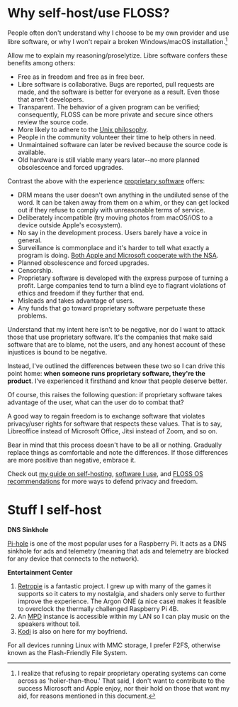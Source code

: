 # Why self-host/use FLOSS?

People often don't understand why I choose to be my own provider and use
libre software, or why I won't repair a broken Windows/macOS
installation.[^1]

[^1]: I realize that refusing to repair proprietary operating systems
  can come across as 'holier-than-thou.' That said, I don't want to
  contribute to the success Microsoft and Apple enjoy, nor their hold on
  those that want my aid, for reasons mentioned in this document.

Allow me to explain my reasoning/proselytize. Libre software confers
these benefits among others:

- Free as in freedom and free as in free beer.
- Libre software is collaborative. Bugs are reported, pull requests are
  made, and the software is better for everyone as a result. Even those
  that aren't developers.
- Transparent. The behavior of a given program can be verified;
  consequently, FLOSS can be more private and secure since others
  review the source code.
- More likely to adhere to the [Unix
  philosophy](https://web.mit.edu/6.055/old/S2009/notes/unix.pdf).
- People in the community volunteer their time to help others in need.
- Unmaintained software can later be revived because the source code is
  available.
- Old hardware is still viable many years later--no more planned obsolescence
  and forced upgrades.

Contrast the above with the experience [proprietary
software](https://www.gnu.org/proprietary/proprietary.en.html) offers:

- DRM means the user doesn't own anything in the undiluted sense of the
  word. It can be taken away from them on a whim, or they can get locked
  out if they refuse to comply with unreasonable terms of service.
- Deliberately incompatible (try moving photos from macOS/iOS to
  a device outside Apple's ecosystem).
- No say in the development process. Users barely have a voice in
  general.
- Surveillance is commonplace and it's harder to tell what exactly
  a program is doing. [Both Apple and Microsoft cooperate with the
  NSA](/images/Prism_slide_5.jpg).
- Planned obsolescence and forced upgrades.
- Censorship.
- Proprietary software is developed with the express purpose of turning
  a profit. Large companies tend to turn a blind eye to flagrant
  violations of ethics and freedom if they further that end.
- Misleads and takes advantage of users.
- Any funds that go toward proprietary software perpetuate these
  problems.

Understand that my intent here isn't to be negative, nor do I want to
attack those that use proprietary software. It's the companies that make
said software that are to blame, not the users, and any honest account
of these injustices is bound to be negative.

Instead, I've outlined the differences between these two so I can drive
this point home: **when someone runs proprietary software, they're the
product**. I've experienced it firsthand and know that people deserve
better.

Of course, this raises the following question: if proprietary
software takes advantage of the user, what can the user do to combat
that?

A good way to regain freedom is to exchange software that violates
privacy/user rights for software that respects these values. That is to
say, Libreoffice instead of Microsoft Office, Jitsi instead of Zoom, and
so on.

Bear in mind that this process doesn't have to be all or
nothing. Gradually replace things as comfortable and note the
differences. If those differences are more positive than negative,
embrace it.

Check out [my guide on self-hosting](/self-host-guide.html), [software
I use](/software.html), and [FLOSS OS recommendations](/os.html) for
more ways to defend privacy and freedom.

# Stuff I self-host

**DNS Sinkhole**

[Pi-hole](https://pi-hole.net/) is one of the most popular uses for
a Raspberry Pi. It acts as a DNS sinkhole for ads and telemetry (meaning
that ads and telemetry are blocked for any device that connects to the network).

**Entertainment Center**

1. [Retropie](https://retropie.org.uk/) is a fantastic project. I grew
   up with many of the games it supports so it caters to my nostalgia,
   and shaders only serve to further improve the experience. The
   Argon ONE (a nice case) makes it feasible to overclock the thermally
   challenged Raspberry Pi 4B.
1. An [MPD](https://www.musicpd.org/) instance is accessible within my
   LAN so I can play music on the speakers without toil.
1. [Kodi](https://kodi.tv/) is also on here for my boyfriend.

For all devices running Linux with MMC storage, I prefer F2FS, otherwise
known as the Flash-Friendly File System.
